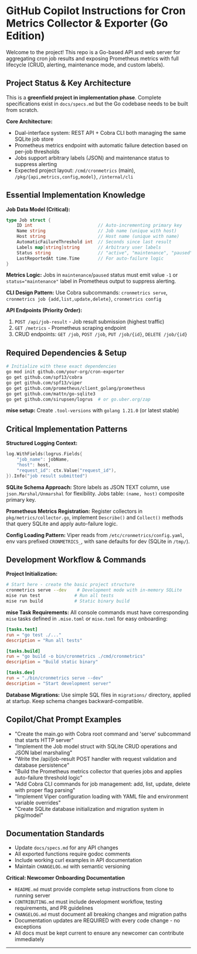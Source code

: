 # GitHub Copilot Instructions for Cron Metrics Collector & Exporter (Go Edition)

Welcome to the project! This repo is a Go-based API and web server for aggregating cron job results and exposing Prometheus metrics with full lifecycle (CRUD, alerting, maintenance mode, and custom labels).

## Project Status & Key Architecture

This is a **greenfield project in implementation phase**. Complete specifications exist in `docs/specs.md` but the Go codebase needs to be built from scratch.

**Core Architecture:**
- Dual-interface system: REST API + Cobra CLI both managing the same SQLite job store
- Prometheus metrics endpoint with automatic failure detection based on per-job thresholds
- Jobs support arbitrary labels (JSON) and maintenance status to suppress alerting
- Expected project layout: `/cmd/cronmetrics` (main), `/pkg/{api,metrics,config,model}`, `/internal/cli`

## Essential Implementation Knowledge

**Job Data Model (Critical):**
```go
type Job struct {
    ID int                         // Auto-incrementing primary key
    Name string                    // Job name (unique with host)
    Host string                    // Host name (unique with name)
    AutomaticFailureThreshold int  // Seconds since last result
    Labels map[string]string       // Arbitrary user labels
    Status string                  // "active", "maintenance", "paused"
    LastReportedAt time.Time       // For auto-failure logic
}
```

**Metrics Logic:** Jobs in `maintenance`/`paused` status must emit value `-1` or `status="maintenance"` label in Prometheus output to suppress alerting.

**CLI Design Pattern:** Use Cobra subcommands: `cronmetrics serve`, `cronmetrics job {add,list,update,delete}`, `cronmetrics config`

**API Endpoints (Priority Order):**
1. `POST /api/job-result` - Job result submission (highest traffic)
2. `GET /metrics` - Prometheus scraping endpoint
3. CRUD endpoints: `GET /job`, `POST /job`, `PUT /job/{id}`, `DELETE /job/{id}`

## Required Dependencies & Setup

```bash
# Initialize with these exact dependencies
go mod init github.com/your-org/cron-exporter
go get github.com/spf13/cobra
go get github.com/spf13/viper
go get github.com/prometheus/client_golang/prometheus
go get github.com/mattn/go-sqlite3
go get github.com/sirupsen/logrus  # or go.uber.org/zap
```

**mise setup:** Create `.tool-versions` with `golang 1.21.0` (or latest stable)

## Critical Implementation Patterns

**Structured Logging Context:**
```go
log.WithFields(logrus.Fields{
    "job_name": jobName,
    "host": host,
    "request_id": ctx.Value("request_id"),
}).Info("job result submitted")
```

**SQLite Schema Approach:** Store labels as JSON TEXT column, use `json.Marshal/Unmarshal` for flexibility. Jobs table: `(name, host)` composite primary key.

**Prometheus Metrics Registration:** Register collectors in `pkg/metrics/collector.go`, implement `Describe()` and `Collect()` methods that query SQLite and apply auto-failure logic.

**Config Loading Pattern:** Viper reads from `/etc/cronmetrics/config.yaml`, env vars prefixed `CRONMETRICS_`, with sane defaults for dev (SQLite in `/tmp/`).

## Development Workflow & Commands

**Project Initialization:**
```bash
# Start here - create the basic project structure
cronmetrics serve --dev    # Development mode with in-memory SQLite
mise run test             # Run all tests
mise run build            # Static binary build
```

**mise Task Requirements:** All console commands must have corresponding `mise` tasks defined in `.mise.toml` or `mise.toml` for easy onboarding:
```toml
[tasks.test]
run = "go test ./..."
description = "Run all tests"

[tasks.build]
run = "go build -o bin/cronmetrics ./cmd/cronmetrics"
description = "Build static binary"

[tasks.dev]
run = "./bin/cronmetrics serve --dev"
description = "Start development server"
```

**Database Migrations:** Use simple SQL files in `migrations/` directory, applied at startup. Keep schema changes backward-compatible.

## Copilot/Chat Prompt Examples

- "Create the main.go with Cobra root command and 'serve' subcommand that starts HTTP server"
- "Implement the Job model struct with SQLite CRUD operations and JSON label marshaling"
- "Write the /api/job-result POST handler with request validation and database persistence"
- "Build the Prometheus metrics collector that queries jobs and applies auto-failure threshold logic"
- "Add Cobra CLI commands for job management: add, list, update, delete with proper flag parsing"
- "Implement Viper configuration loading with YAML file and environment variable overrides"
- "Create SQLite database initialization and migration system in pkg/model"

## Documentation Standards

- Update `docs/specs.md` for any API changes
- All exported functions require godoc comments
- Include working curl examples in API documentation
- Maintain `CHANGELOG.md` with semantic versioning

**Critical: Newcomer Onboarding Documentation**
- `README.md` must provide complete setup instructions from clone to running server
- `CONTRIBUTING.md` must include development workflow, testing requirements, and PR guidelines
- `CHANGELOG.md` must document all breaking changes and migration paths
- Documentation updates are REQUIRED with every code change - no exceptions
- All docs must be kept current to ensure any newcomer can contribute immediately

---

